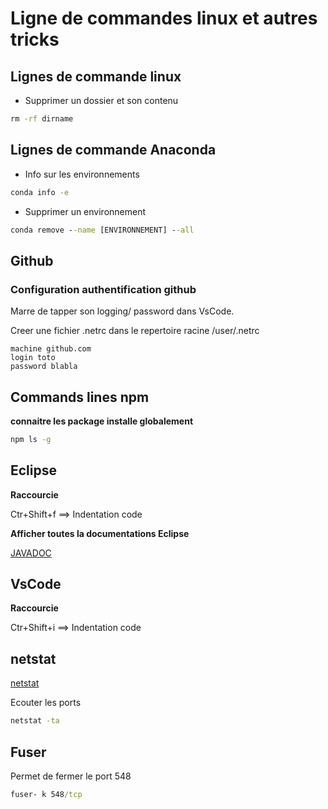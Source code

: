# Ligne de commandes linux et autres tricks

## Lignes de commande linux

* Supprimer un dossier et son contenu

```cmd
rm -rf dirname
```

## Lignes de commande Anaconda

* Info sur les environnements

```cmd
conda info -e
```

* Supprimer un environnement

```cmd
conda remove --name [ENVIRONNEMENT] --all 

```




## Github

### Configuration authentification github

Marre de tapper son logging/ password dans VsCode.

Creer une fichier .netrc dans le repertoire racine /user/.netrc

```.netrc
machine github.com
login toto
password blabla
```

## Commands lines npm

**connaitre les package installe globalement**

```cmd
npm ls -g
```

## Eclipse

**Raccourcie**

Ctr+Shift+f ==> Indentation code

**Afficher toutes la documentations Eclipse**

[JAVADOC](http://objis.com/tutoriel-java-n4-integration-de-la-javadoc-jse-dans-eclipse/)


## VsCode

**Raccourcie**

Ctr+Shift+i ==> Indentation code

## netstat

[netstat](http://www.faqs.org/docs/linux_network/)

Ecouter les ports 

```cmd
netstat -ta
```

## Fuser

Permet de fermer le port 548

```cmd
fuser- k 548/tcp 
```
